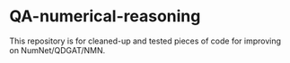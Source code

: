# QA-numerical-reasoning

This repository is for cleaned-up and tested pieces of code for improving on NumNet/QDGAT/NMN.

